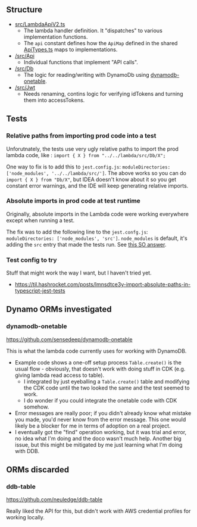 
## Structure

* [src/LambdaApiV2.ts](src/LambdaApiV2.ts)
  * The lambda handler definition. It "dispatches" to various implementation 
  functions. 
  * The `api` constant defines how the `ApiMap` defined in the shared 
  [ApiTypes.ts](../../shared/ApiTypes.ts) maps to implementations.
* [/src/Api](src/Api) 
  * Individual functions that implement "API calls".
* [/src/Db](src/Db)
  * The logic for reading/writing with DynamoDb using 
  [dynamodb-onetable](https://github.com/sensedeep/dynamodb-onetable).
* [/src/Jwt](src/Jwt)
  * Needs renaming, contins logic for verifying idTokens and turning them into
  accessTokens.


## Tests

### Relative paths from importing prod code into a test
Unforutnately, the tests use very ugly relative paths to import the prod lambda 
code, like : `import { X } from "../../lambda/src/Db/X";` 

One way to fix is to add this to `jest.config.js`:
`moduleDirectories: ['node_modules', '../../lambda/src/']`.
The above works so you can do `import { X } from "Db/X"`, but IDEA doesn't 
know about it so you get constant error warnings, and the IDE will keep 
generating relative imports.

### Absolute imports in prod code at test runtime

Originally, absolute imports in the Lambda code were working everywhere except
when running a test.

The fix was to add the following line to the `jest.confg.js`:
`moduleDirectories: ['node_modules', 'src']`.
`node_modules` is default, it's adding the `src` entry that made the tests run.
See [this SO answer](https://stackoverflow.com/a/51174924/924597).

### Test config to try

Stuff that might work the way I want, but I haven't tried yet.

* https://til.hashrocket.com/posts/lmnsdtce3y-import-absolute-paths-in-typescript-jest-tests


## Dynamo ORMs investigated

### dynamodb-onetable

https://github.com/sensedeep/dynamodb-onetable

This is what the lambda code currently uses for working with DynamoDB.

* Example code shows a one-off setup process `Table.create()` is the usual 
flow - obviously, that doesn't work with doing stuff in CDK (e.g. giving 
lambda read access to table).
  * I integrated by just eyeballing a `Table.create()` table and modifying the 
  CDK code until the two looked the same and the test seemed to work.
  * I do wonder if you could integrate the onetable code with CDK somehow.
* Error messages are really poor; if you didn't already know what mistake
you made, you'd never know from the error message.  This one would likely
be a blocker for me in terms of adoption on a real project.
* I eventually got the "find" operation working, but it was trial and error,
no idea what I'm doing and the doco wasn't much help.  Another big issue, but
this might be mitigated by me just learning what I'm doing with DDB.


## ORMs discarded

### ddb-table
https://github.com/neuledge/ddb-table

Really liked the API for this, but didn't work with AWS credential profiles
for working locally.

